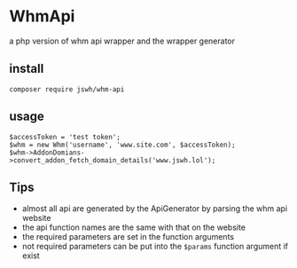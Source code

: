 # WhmApi
a php version of whm api wrapper and the wrapper generator
## install

    composer require jswh/whm-api

## usage

    $accessToken = 'test token';
    $whm = new Whm('username', 'www.site.com', $accessToken);
    $whm->AddonDomians->convert_addon_fetch_domain_details('www.jswh.lol');

## Tips

* almost all api are generated by the ApiGenerator by parsing the whm api website
* the api function names are the same with that on the website
* the required parameters are set in the function arguments
* not required parameters can be put into the `$params` function argument if exist
